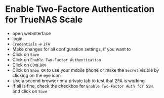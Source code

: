 # Enable Two-Factore Authentication for TrueNAS Scale

* open webinterface
* login
* `Credentials` -> `2FA`
* Make changes for all configuration settings, if you want to
* Click on `Save`
* Click on `Enable Two-Factor Authentication`
* Click on `CONFIRM`
* Click on `Show QR` to use your mobile phone or make the `Secret` visible by clicking on the eye icon
* Use a second browser or a private tab to test that 2FA is working
* If all is fine, check the checkbox for `Enable Two-Factor Auth for SSH` and click on `Save`

